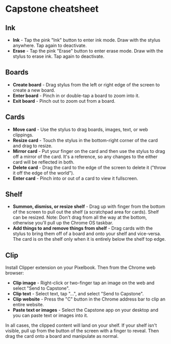 # Capstone cheatsheet

## Ink

* **Ink** - Tap the pink "Ink" button to enter ink mode. Draw with the stylus anywhere. Tap again to deactivate.
* **Erase** - Tap the pink "Erase" button to enter erase mode. Draw with the stylus to erase ink. Tap again to deactivate.

## Boards

* **Create board** - Drag stylus from the left or right edge of the screen to create a new board.
* **Enter board** - Pinch in or double-tap a board to zoom into it.
* **Exit board** - Pinch out to zoom out from a board.

## Cards

* **Move card** - Use the stylus to drag boards, images, text, or web clippings.
* **Resize card** - Touch the stylus in the bottom-right corner of the card and drag to resize.
* **Mirror card** - Put your finger on the card and then use the stylus to drag off a mirror of the card. It's a reference, so any changes to the either card will be reflected in both.
* **Delete card** - Drag the card to the edge of the screen to delete it ("throw it off the edge of the world").
* **Enter card** - Pinch into or out of a card to view it fullscreen.

## Shelf

* **Summon, dismiss, or resize shelf** - Drag up with finger from the bottom of the screen to pull out the shelf (a scratchpad area for cards). Shelf can be resized. Note: Don't drag from all the way at the bottom, otherwise you'll pull up the Chrome OS taskbar.
* **Add things to and remove things from shelf** - Drag cards with the stylus to bring them off of a board and onto your shelf and vice-versa. The card is on the shelf only when it is entirely below the shelf top edge.

## Clip

Install Clipper extension on your Pixelbook. Then from the Chrome web browser:

* **Clip image** - Right-click or two-finger tap an image on the web and select "Send to Capstone".
* **Clip text** - Select text, tap "...", and select "Send to Capstone".
* **Clip website** - Press the "C" button in the Chrome address bar to clip an entire website.
* **Paste text or images** - Select the Capstone app on your desktop and you can paste text or images into it.

In all cases, the clipped content will land on your shelf. If your shelf isn't visible, pull up from the button of the screen with a finger to reveal. Then drag the card onto a board and manipulate as normal.

